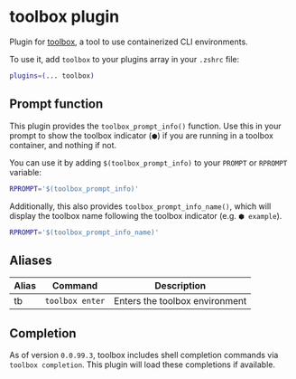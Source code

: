# toolbox plugin

Plugin for [toolbox](https://containertoolbx.org), a tool to use containerized CLI environments.

To use it, add `toolbox` to your plugins array in your `.zshrc` file:

```zsh
plugins=(... toolbox)
```

## Prompt function

This plugin provides the `toolbox_prompt_info()` function. Use this in your prompt to show the toolbox indicator (`⬢`) if you are running in a toolbox container, and nothing if not.

You can use it by adding `$(toolbox_prompt_info)` to your `PROMPT` or `RPROMPT` variable:

```zsh
RPROMPT='$(toolbox_prompt_info)'
```

Additionally, this also provides `toolbox_prompt_info_name()`, which will display the toolbox name following the toolbox indicator (e.g. `⬢ example`).

```zsh
RPROMPT='$(toolbox_prompt_info_name)'
```

## Aliases

| Alias | Command              | Description                            |
|-------|----------------------|----------------------------------------|
| tb    | `toolbox enter`      | Enters the toolbox environment         |


## Completion

As of version `0.0.99.3`, toolbox includes shell completion commands via `toolbox completion`. This plugin will load these completions if available.
